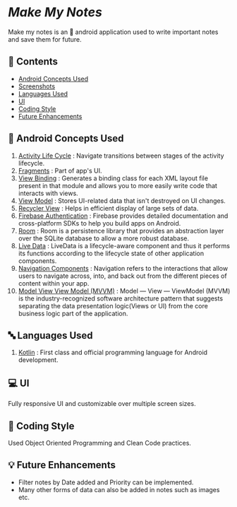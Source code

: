 _**Make My Notes**_
======================

Make my notes is an 📱 android application used to write important notes and save them for future.

:scroll: Contents 
------------------
* [Android Concepts Used](https://github.com/rahulmangla28/Njack_Hack_It_Out_Hawk_Insider/edit/master/README.md#bookmark_tabs-android-concepts-used)
* [Screenshots](https://github.com/rahulmangla28/Njack_Hack_It_Out_Hawk_Insider/edit/master/README.md#camera_flash-screenshots)
* [Languages Used](https://github.com/rahulmangla28/Njack_Hack_It_Out_Hawk_Insider/edit/master/README.md#languages-used) 
* [UI](https://github.com/rahulmangla28/Njack_Hack_It_Out_Hawk_Insider/edit/master/README.md#ui)
* [Coding Style](https://github.com/rahulmangla28/Njack_Hack_It_Out_Hawk_Insider/edit/master/README.md#coding-style)
* [Future Enhancements](https://github.com/rahulmangla28/Njack_Hack_It_Out_Hawk_Insider/edit/master/README.md#bulb-future-enhancements)

:bookmark_tabs: Android Concepts Used
--------------------------------------

1. [Activity Life Cycle](https://developer.android.com/guide/components/activities/activity-lifecycle) : Navigate transitions between stages of the activity lifecycle.
2. [Fragments](https://developer.android.com/guide/fragments?gclid=EAIaIQobChMIsK261LHG-QIVgJRmAh0dMwBsEAAYASAAEgIaD_D_BwE&gclsrc=aw.ds) : Part of app's UI.
3. [View Binding](https://developer.android.com/topic/libraries/view-binding) : Generates a binding class for each XML layout file present in that module and allows                                                                                   you to more easily write code that interacts with views.
4. [View Model](https://developer.android.com/topic/libraries/architecture/viewmodel) : Stores UI-related data that isn't destroyed on UI changes. 
5. [Recycler View](https://developer.android.com/guide/topics/ui/layout/recyclerview?gclid=EAIaIQobChMI5KH0g7PG-QIV6pJmAh0fwgsGEAAYASAAEgIHD_D_BwE&gclsrc=aw.ds) :        Helps in efficient display of large sets of data.
6. [Firebase Authentication](https://firebase.google.com/docs/auth) : Firebase provides detailed documentation and cross-platform SDKs to help you build apps on Android.
7. [Room](https://developer.android.com/training/data-storage/room) : Room is a persistence library that provides an abstraction layer over the SQLite database to allow a more robust database.
8. [Live Data](https://developer.android.com/topic/libraries/architecture/livedata) : LiveData is a lifecycle-aware component and thus it performs its functions according to the lifecycle state of other application components.
9. [Navigation Components](https://developer.android.com/guide/navigation/navigation-getting-started) : Navigation refers to the interactions that allow users to navigate across, into, and back out from the different pieces of content within your app.
10. [Model View View Model (MVVM)](https://medium.com/@er.ankitbisht/mvvm-model-view-viewmodel-kotlin-google-jetpack-f02ec7754854) : Model — View — ViewModel (MVVM) is the industry-recognized software architecture pattern that suggests separating the data presentation logic(Views or UI) from the core business logic part of the application. 

🔤 Languages Used
---------------

1. [Kotlin](https://kotlinlang.org/docs/home.html) : First class and official programming language for Android development.

💻 UI
---

Fully responsive UI and customizable over multiple screen sizes.

📝 Coding Style
-------------

Used Object Oriented Programming and Clean Code practices.

💡 Future Enhancements
--------------------

* Filter notes by Date added and Priority can be implemented.
* Many other forms of data can also be added in notes such as images etc.
